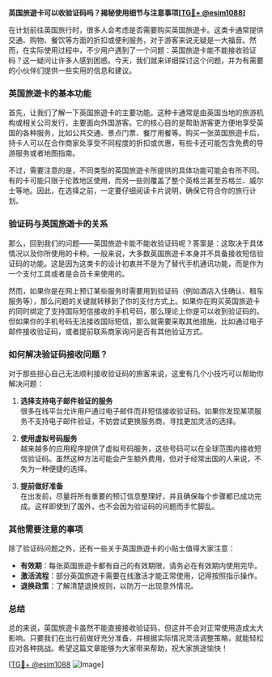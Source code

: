 **英国旅遊卡可以收验证码吗？揭秘使用细节与注意事项[[TG💪+ @esim1088](https://t.me/s/esim1088)]**

在计划前往英国旅行时，很多人会考虑是否需要购买英国旅遊卡。这类卡通常提供交通、购物、餐饮等方面的折扣或便利服务，对于游客来说无疑是一大福音。然而，在实际使用过程中，不少用户遇到了一个问题：英国旅遊卡能不能接收验证码？这一疑问让许多人感到困惑。今天，我们就来详细探讨这个问题，并为有需要的小伙伴们提供一些实用的信息和建议。

### 英国旅遊卡的基本功能

首先，让我们了解一下英国旅遊卡的主要功能。这种卡通常是由英国当地的旅游机构或相关公司发行，主要面向外国游客。它的核心目的是帮助游客更方便地享受英国的各种服务，比如公共交通、景点门票、餐厅用餐等。购买一张英国旅遊卡后，持卡人可以在合作商家处享受不同程度的折扣或优惠，有些卡还可能包含免费的导游服务或者地图指南。

不过，需要注意的是，不同类型的英国旅遊卡所提供的具体功能可能会有所不同。有的卡可能只限于伦敦地区使用，而另一些则覆盖了整个英格兰甚至苏格兰、威尔士等地。因此，在选择之前，一定要仔细阅读卡片说明，确保它符合你的旅行计划。

### 验证码与英国旅遊卡的关系

那么，回到我们的问题——英国旅遊卡能不能收验证码呢？答案是：这取决于具体情况以及你所使用的卡种。一般来说，大多数英国旅遊卡本身并不具备接收短信验证码的功能。这是因为这类卡的设计初衷并不是为了替代手机通讯功能，而是作为一个支付工具或者是会员卡来使用的。

然而，如果你是在网上预订某些服务时需要用到验证码（例如酒店入住确认、租车服务等），那么问题的关键就转移到了你的支付方式上。如果你在购买英国旅遊卡的同时绑定了支持国际短信接收的手机号码，那么理论上你是可以收到验证码的。但如果你的手机号码无法接收国际短信，那么就需要采取其他措施，比如通过电子邮件接收验证码，或者提前联系商家询问是否有其他验证方式。

### 如何解决验证码接收问题？

对于那些担心自己无法顺利接收验证码的旅客来说，这里有几个小技巧可以帮助你解决问题：

1. **选择支持电子邮件验证的服务**  
   很多在线平台允许用户通过电子邮件而非短信接收验证码。如果你发现某项服务不支持电子邮件验证，不妨尝试更换服务商，寻找更加灵活的选择。

2. **使用虚拟号码服务**  
   越来越多的应用程序提供了虚拟号码服务，这些号码可以在全球范围内接收短信验证码。虽然这种方法可能会产生额外费用，但对于经常出国的人来说，不失为一种便捷的选择。

3. **提前做好准备**  
   在出发前，尽量将所有重要的预订信息整理好，并且确保每个步骤都已成功完成。这样即使到了国外，也不会因为验证码的问题而手忙脚乱。

### 其他需要注意的事项

除了验证码问题之外，还有一些关于英国旅遊卡的小贴士值得大家注意：

- **有效期**：每张英国旅遊卡都有自己的有效期限，请务必在有效期内使用完毕。
- **激活流程**：部分英国旅遊卡需要在线激活才能正常使用，记得按照指示操作。
- **退换政策**：了解清楚退换规则，以防万一出现意外情况。

### 总结

总的来说，英国旅遊卡虽然不能直接接收验证码，但这并不会对正常使用造成太大影响。只要我们在出行前做好充分准备，并根据实际情况灵活调整策略，就能轻松应对各种挑战。希望这篇文章能够为大家带来帮助，祝大家旅途愉快！

[[TG💪+ @esim1088](https://t.me/s/esim1088) ![Image](https://i.postimg.cc/4NQfJmqS/Snipaste-2025-05-13-00-14-12.png)]